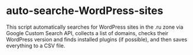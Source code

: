 # auto-searche-WordPress-sites
This script automatically searches for WordPress sites in the .ru zone via Google Custom Search API, collects a list of domains, checks their WordPress version and finds installed plugins (if possible), and then saves everything to a CSV file.


